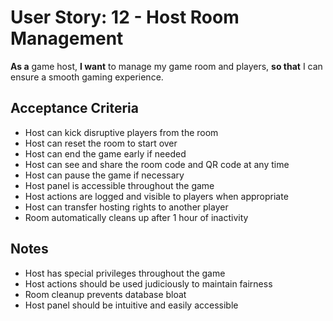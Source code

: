 # User Story: 12 - Host Room Management

**As a** game host,
**I want** to manage my game room and players,
**so that** I can ensure a smooth gaming experience.

## Acceptance Criteria

* Host can kick disruptive players from the room
* Host can reset the room to start over
* Host can end the game early if needed
* Host can see and share the room code and QR code at any time
* Host can pause the game if necessary
* Host panel is accessible throughout the game
* Host actions are logged and visible to players when appropriate
* Host can transfer hosting rights to another player
* Room automatically cleans up after 1 hour of inactivity

## Notes

* Host has special privileges throughout the game
* Host actions should be used judiciously to maintain fairness
* Room cleanup prevents database bloat
* Host panel should be intuitive and easily accessible
